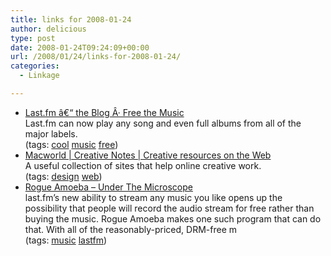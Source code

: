 ```yaml
---
title: links for 2008-01-24
author: delicious
type: post
date: 2008-01-24T09:24:09+00:00
url: /2008/01/24/links-for-2008-01-24/
categories:
  - Linkage

---
```

  * <div>
      <a href="http://blog.last.fm/2008/01/23/free-the-music">Last.fm â€“ the Blog Â· Free the Music</a>
    </div>
    
    <div>
      Last.fm can now play any song and even full albums from all of the major labels.
    </div>
    
    <div>
      (tags: <a href="http://del.icio.us/tazzzzz/cool">cool</a> <a href="http://del.icio.us/tazzzzz/music">music</a> <a href="http://del.icio.us/tazzzzz/free">free</a>)
    </div>

  * <div>
      <a href="http://www.macworld.com/article/131762/2008/01/creative-resources-web.html">Macworld | Creative Notes | Creative resources on the Web</a>
    </div>
    
    <div>
      A useful collection of sites that help online creative work.
    </div>
    
    <div>
      (tags: <a href="http://del.icio.us/tazzzzz/design">design</a> <a href="http://del.icio.us/tazzzzz/web">web</a>)
    </div>

  * <div>
      <a href="http://www.rogueamoeba.com/utm/posts/Article/Last-FM-2008-01-23-20-00">Rogue Amoeba &#8211; Under The Microscope</a>
    </div>
    
    <div>
      last.fm&#8217;s new ability to stream any music you like opens up the possibility that people will record the audio stream for free rather than buying the music. Rogue Amoeba makes one such program that can do that. With all of the reasonably-priced, DRM-free m
    </div>
    
    <div>
      (tags: <a href="http://del.icio.us/tazzzzz/music">music</a> <a href="http://del.icio.us/tazzzzz/lastfm">lastfm</a>)
    </div>